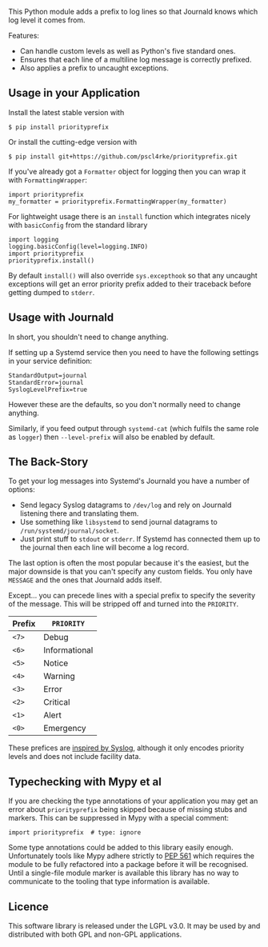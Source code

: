 
This Python module adds a prefix to log lines so that Journald
knows which log level it comes from.

Features:

* Can handle custom levels as well as Python's five standard ones.
* Ensures that each line of a multiline log message is correctly prefixed.
* Also applies a prefix to uncaught exceptions.

## Usage in your Application

Install the latest stable version with

    $ pip install priorityprefix

Or install the cutting-edge version with

    $ pip install git+https://github.com/pscl4rke/priorityprefix.git

If you've already got a `Formatter` object for logging then you
can wrap it with `FormattingWrapper`:

    import priorityprefix
    my_formatter = priorityprefix.FormattingWrapper(my_formatter)

For lightweight usage there is an `install` function which integrates
nicely with `basicConfig` from the standard library

    import logging
    logging.basicConfig(level=logging.INFO)
    import priorityprefix
    priorityprefix.install()

By default `install()` will also override `sys.excepthook`
so that any uncaught exceptions will get an error priority prefix added to
their traceback before getting dumped to `stderr`.

## Usage with Journald

In short, you shouldn't need to change anything.

If setting up a Systemd service then you need to have the following
settings in your service definition:

    StandardOutput=journal
    StandardError=journal
    SyslogLevelPrefix=true

However these are the defaults,
so you don't normally need to change anything.

Similarly,
if you feed output through `systemd-cat`
(which fulfils the same role as `logger`)
then `--level-prefix` will also be enabled by default.

## The Back-Story

To get your log messages into Systemd's Journald you have a number of options:

* Send legacy Syslog datagrams to `/dev/log` and rely on Journald listening there
and translating them.
* Use something like `libsystemd` to send journal datagrams to `/run/systemd/journal/socket`.
* Just print stuff to `stdout` or `stderr`.  If Systemd has connected them up to the journal then each line will become a log record.

The last option is often the most popular because it's the easiest,
but the major downside is that you can't specify any custom fields.
You only have `MESSAGE` and the ones that Journald adds itself.

Except... you can precede lines with a special prefix to specify
the severity of the message.
This will be stripped off and turned into the `PRIORITY`.

| Prefix    | `PRIORITY`    |
|-----------|---------------|
| `<7>`     | Debug         |
| `<6>`     | Informational |
| `<5>`     | Notice        |
| `<4>`     | Warning       |
| `<3>`     | Error         |
| `<2>`     | Critical      |
| `<1>`     | Alert         |
| `<0>`     | Emergency     |

These prefices are
[inspired by Syslog](https://datatracker.ietf.org/doc/html/rfc5424#section-6.2.1),
although it only encodes priority levels and does not include facility data.

## Typechecking with Mypy et al

If you are checking the type annotations of your application you may
get an error about `priorityprefix` being skipped because of
missing stubs and markers.
This can be suppressed in Mypy with a special comment:

    import priorityprefix  # type: ignore

Some type annotations could be added to this library easily enough.
Unfortunately tools like Mypy adhere strictly to
[PEP 561](https://www.python.org/dev/peps/pep-0561/)
which requires the module to be fully refactored into a package
before it will be recognised.
Until a single-file module marker is available this library has
no way to communicate to the tooling that type information is available.

## Licence

This software library is released under the LGPL v3.0.
It may be used by and distributed with both GPL and non-GPL applications.
